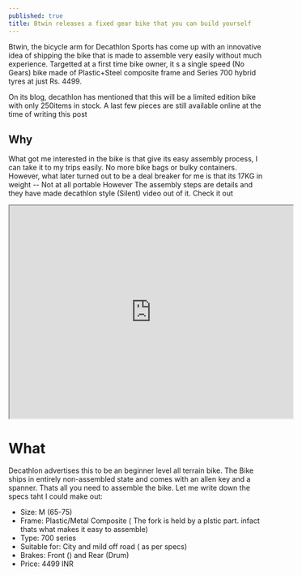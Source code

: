 ```yaml
---
published: true
title: Btwin releases a fixed gear bike that you can build yourself
---
```

Btwin, the bicycle arm for Decathlon Sports has come up with an innovative idea of shipping the bike that is made to assemble very easily without much experience. Targetted at a first time bike owner, it s a single speed (No Gears) bike made of Plastic+Steel composite frame and Series 700 hybrid tyres at just Rs. 4499. 


On its blog, decathlon has mentioned that this will be a limited edition bike with only 250items in stock. A last few pieces are still available online at the time of writing this post

## Why
What got me interested in the bike is that give its easy assembly process, I can take it to my trips easily. No more bike bags or bulky containers. However, what later turned out to be a deal breaker for me is that its 17KG in weight -- Not at all portable
However The assembly steps are details and they have made decathlon style (Silent) video out of it. Check it out

<iframe width="560" height="420" src="http://www.youtube.com/embed/rHyLbdaBfjg?color=white&theme=light"></iframe>

# What
Decathlon advertises this to be an beginner level all terrain bike. The Bike ships in entirely non-assembled state and comes with an allen key and a spanner. Thats all you need to assemble the bike. Let me write down the specs taht I could make out:  
* Size: M (65-75)  
* Frame: Plastic/Metal Composite ( The fork is held by a plstic part. infact thats what makes it easy to assemble)  
* Type: 700 series  
* Suitable for: City and mild off road ( as per specs)  
* Brakes: Front () and Rear (Drum)  
* Price: 4499 INR  
